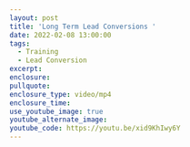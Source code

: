 ```yaml
---
layout: post
title: 'Long Term Lead Conversions '
date: 2022-02-08 13:00:00
tags:
  - Training
  - Lead Conversion
excerpt:
enclosure:
pullquote:
enclosure_type: video/mp4
enclosure_time:
use_youtube_image: true
youtube_alternate_image:
youtube_code: https://youtu.be/xid9KhIwy6Y
---
```

&nbsp;

&nbsp;
